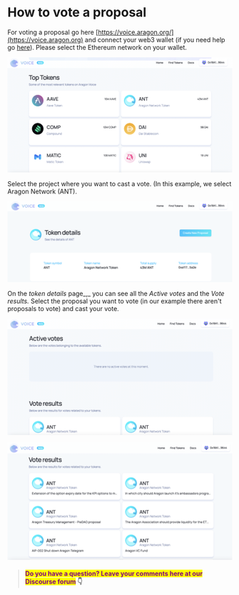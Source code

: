 # How to vote a proposal

For voting a proposal go here [https://voice.aragon.org/](https://voice.aragon.org) and connect your web3 wallet (if you need help go [here](../set-up-metamask/)). Please select the Ethereum network on your wallet.&#x20;

![](<../../../.gitbook/assets/Schermata 2022-02-11 alle 11.45.02.png>)

Select the project where you want to cast a vote. (In this example, we select Aragon Network (ANT).

![](<../../../.gitbook/assets/Schermata 2022-02-11 alle 11.48.51.png>)

On the _token details_ page_,_ you can see all the _Active votes_ and the _Vote results._ Select the proposal you want to vote (in our example there aren't proposals to vote) and cast your vote.

![](<../../../.gitbook/assets/Schermata 2022-02-11 alle 12.05.06.png>)

![](<../../../.gitbook/assets/Schermata 2022-02-11 alle 12.06.39.png>)

> #### <mark style="color:purple;">Do you have a question? Leave your comments here at our Discourse forum</mark> 👇
